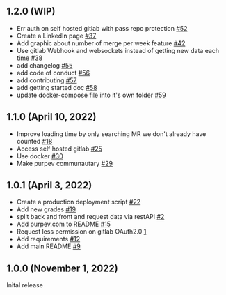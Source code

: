 ## 1.2.0 (WIP)
- Err auth on self hosted gitlab with pass repo protection [#52](https://github.com/S-Stanley/Purpev/issues/52)
- Create a LinkedIn page [#37](https://github.com/S-Stanley/Purpev/issues/37)
- Add graphic about number of merge per week feature [#42](https://github.com/S-Stanley/Purpev/issues/42)
- Use gitlab Webhook and websockets instead of getting new data each time [#38](https://github.com/S-Stanley/Purpev/issues/38)
- add changelog [#55](https://github.com/S-Stanley/Purpev/issues/55)
- add code of conduct [#56](https://github.com/S-Stanley/Purpev/issues/56)
- add contributing [#57](https://github.com/S-Stanley/Purpev/issues/57)
- add getting started doc [#58](https://github.com/S-Stanley/Purpev/issues/58)
- update docker-compose file into it's own folder [#59](https://github.com/S-Stanley/Purpev/issues/59)

## 1.1.0 (April 10, 2022)

- Improve loading time by only searching MR we don't already have counted [#18](https://github.com/S-Stanley/Purpev/issues/18)
- Access self hosted gitlab [#25](https://github.com/S-Stanley/Purpev/issues/25)
- Use docker [#30](https://github.com/S-Stanley/Purpev/issues/30)
- Make purpev communautary [#29](https://github.com/S-Stanley/Purpev/issues/29)

## 1.0.1 (April 3, 2022)
- Create a production deployment script [#22](https://github.com/S-Stanley/Purpev/issues/22)
- Add new grades [#19](https://github.com/S-Stanley/Purpev/issues/19)
- split back and front and request data via restAPI [#2](https://github.com/S-Stanley/Purpev/issues/2)
- Add purpev.com to README [#15](https://github.com/S-Stanley/Purpev/issues/15)
- Request less permission on gitlab OAuth2.0 [1](https://github.com/S-Stanley/Purpev/issues/1)
- Add requirements [#12](https://github.com/S-Stanley/Purpev/issues/12)
- Add main README [#9](https://github.com/S-Stanley/Purpev/issues/9)

## 1.0.0 (November 1, 2022)

Inital release